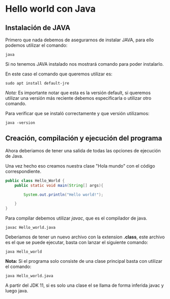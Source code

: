 # Hello world con Java

## Instalación de JAVA
Primero que nada debemos de asegurarnos de instalar JAVA, para ello podemos utilizar el comando:

```
java
```

Si no tenemos JAVA instalado nos mostrará comando para poder instalarlo.

En este caso el comando que queremos utilizar es:

```
sudo apt install default-jre
```
*Nota:* Es importante notar que esta es la versión default, si queremos utilizar una versión más reciente debemos especificarla o utilizar otro comando.

Para verificar que se instaló correctamente y que versión utilizamos:

```
java -version
```

## Creación, compilación y ejecución del programa

Ahora deberiamos de tener una salida de todas las opciones de ejecución de Java.

Una vez hecho eso creamos nuestra clase "Hola mundo" con el código correspondiente.

```java
public class Hello_World {
    public static void main(String[] args){

        System.out.println("Hello world!");

    }
}
```
Para compilar debemos utilizar *javac*, que es el compilador de java.

```
javac Hello_world.java
```

Deberiamos de tener un nuevo archivo con la extension **.class**, este archivo es el que se puede ejecutar, basta con lanzar el siguiente comando:

```
java Hello_world
```

**Nota:** Si el programa solo consiste de una clase principal basta con utilizar el comando:

```
java Hello_world.java
```

A partir del JDK 11, si es solo una clase el se llama de forma inferida javac y luego java.